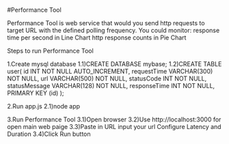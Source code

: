 #Performance Tool

 Performance Tool is web service that would you send http requests to target URL
with the defined polling frequency.
 You could monitor: response time per second in Line Chart
                    http response counts in Pie Chart


Steps to run Performance Tool

1.Create mysql database
  1.1)CREATE DATABASE mybase;
  1.2)CREATE TABLE user( 
      id INT NOT NULL AUTO_INCREMENT, 
      requestTime VARCHAR(300) NOT NULL, 
      url VARCHAR(500) NOT NULL, 
      statusCode INT NOT NULL, 
      statusMessage VARCHAR(128) NOT NULL, 
      responseTime INT NOT NULL,
      PRIMARY KEY (id) );

2.Run app.js
  2.1)node app

3.Run Performance Tool
  3.1)Open browser
  3.2)Use http://localhost:3000 for open main web paige
  3.3)Paste in URL input your url
      Configure Latency and Duration
  3.4)Click Run button
